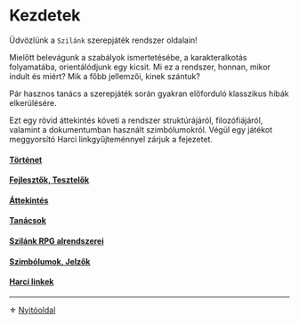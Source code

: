 # Kezdetek

Üdvözlünk a `Szilánk` szerepjáték rendszer oldalain!

Mielőtt belevágunk a szabályok ismertetésébe, a karakteralkotás folyamatába, orientálódjunk egy kicsit. Mi ez a rendszer, honnan, mikor indult és miért? Mik a főbb jellemzői, kinek szántuk?

Pár hasznos tanács a szerepjáték során gyakran előforduló klasszikus hibák elkerülésére.

Ezt egy rövid áttekintés követi a rendszer struktúrájáról, filozófiájáról, valamint a dokumentumban használt szimbólumokról. Végül egy játékot meggyorsító Harci linkgyűjteménnyel zárjuk a fejezetet.

#### [Történet](001_tortenet.md)

#### [Fejlesztők, Tesztelők](002_fejlesztok.md)

#### [Áttekintés](003_attekintes.md)

#### [Tanácsok](004_tanacsok.md)

#### [Szilánk RPG alrendszerei](005_alrendszerek.md)

#### [Szimbólumok, Jelzők](006_szimbolumok_jelzok.md)

#### [Harci linkek](007_harci_linkek.md)

---

⚜️ [Nyitóoldal](start.md#0-kezdetek) 
